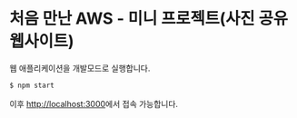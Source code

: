 # 처음 만난 AWS - 미니 프로젝트(사진 공유 웹사이트)

웹 애플리케이션을 개발모드로 실행합니다.
```bash
$ npm start
```

이후 [http://localhost:3000](http://localhost:3000)에서 접속 가능합니다.